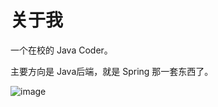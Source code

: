 # 关于我

一个在校的 Java Coder。

主要方向是 Java后端，就是 Spring 那一套东西了。

![image](http://ghchart.rshah.org/xfdzcoder)

